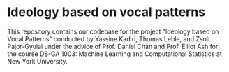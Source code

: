 # Ideology based on vocal patterns

This repository contains our codebase for the project "Ideology based on Vocal Patterns" conducted by Yassine Kadiri, 
Thomas Leble, and Zsolt Pajor-Gyulai under the advice of Prof. Daniel Chan and Prof. Elliot Ash for the course DS-GA 1003: 
Machine Learning and Computational Statistics at New York University.
